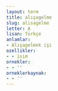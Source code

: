 ```yaml
---
layout: term
title: alışagelme
slug: alisagelme
letter: A
lisan: Türkçe
anlamlar:
- Alışagelmek işi
ozellikler:
- - isim
ornekler:
- - ''
orneklerkaynak:
- - ''
---
```

